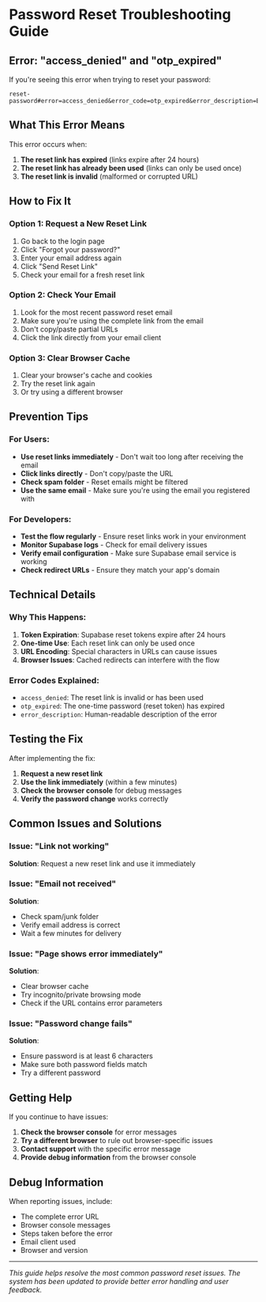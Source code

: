 # Password Reset Troubleshooting Guide

## Error: "access_denied" and "otp_expired"

If you're seeing this error when trying to reset your password:

```
reset-password#error=access_denied&error_code=otp_expired&error_description=Email+link+is+invalid+or+has+expired
```

## What This Error Means

This error occurs when:
1. **The reset link has expired** (links expire after 24 hours)
2. **The reset link has already been used** (links can only be used once)
3. **The reset link is invalid** (malformed or corrupted URL)

## How to Fix It

### Option 1: Request a New Reset Link
1. Go back to the login page
2. Click "Forgot your password?"
3. Enter your email address again
4. Click "Send Reset Link"
5. Check your email for a fresh reset link

### Option 2: Check Your Email
1. Look for the most recent password reset email
2. Make sure you're using the complete link from the email
3. Don't copy/paste partial URLs
4. Click the link directly from your email client

### Option 3: Clear Browser Cache
1. Clear your browser's cache and cookies
2. Try the reset link again
3. Or try using a different browser

## Prevention Tips

### For Users:
- **Use reset links immediately** - Don't wait too long after receiving the email
- **Click links directly** - Don't copy/paste the URL
- **Check spam folder** - Reset emails might be filtered
- **Use the same email** - Make sure you're using the email you registered with

### For Developers:
- **Test the flow regularly** - Ensure reset links work in your environment
- **Monitor Supabase logs** - Check for email delivery issues
- **Verify email configuration** - Make sure Supabase email service is working
- **Check redirect URLs** - Ensure they match your app's domain

## Technical Details

### Why This Happens:
1. **Token Expiration**: Supabase reset tokens expire after 24 hours
2. **One-time Use**: Each reset link can only be used once
3. **URL Encoding**: Special characters in URLs can cause issues
4. **Browser Issues**: Cached redirects can interfere with the flow

### Error Codes Explained:
- `access_denied`: The reset link is invalid or has been used
- `otp_expired`: The one-time password (reset token) has expired
- `error_description`: Human-readable description of the error

## Testing the Fix

After implementing the fix:

1. **Request a new reset link**
2. **Use the link immediately** (within a few minutes)
3. **Check the browser console** for debug messages
4. **Verify the password change** works correctly

## Common Issues and Solutions

### Issue: "Link not working"
**Solution**: Request a new reset link and use it immediately

### Issue: "Email not received"
**Solution**: 
- Check spam/junk folder
- Verify email address is correct
- Wait a few minutes for delivery

### Issue: "Page shows error immediately"
**Solution**: 
- Clear browser cache
- Try incognito/private browsing mode
- Check if the URL contains error parameters

### Issue: "Password change fails"
**Solution**:
- Ensure password is at least 6 characters
- Make sure both password fields match
- Try a different password

## Getting Help

If you continue to have issues:

1. **Check the browser console** for error messages
2. **Try a different browser** to rule out browser-specific issues
3. **Contact support** with the specific error message
4. **Provide debug information** from the browser console

## Debug Information

When reporting issues, include:
- The complete error URL
- Browser console messages
- Steps taken before the error
- Email client used
- Browser and version

---

*This guide helps resolve the most common password reset issues. The system has been updated to provide better error handling and user feedback.* 